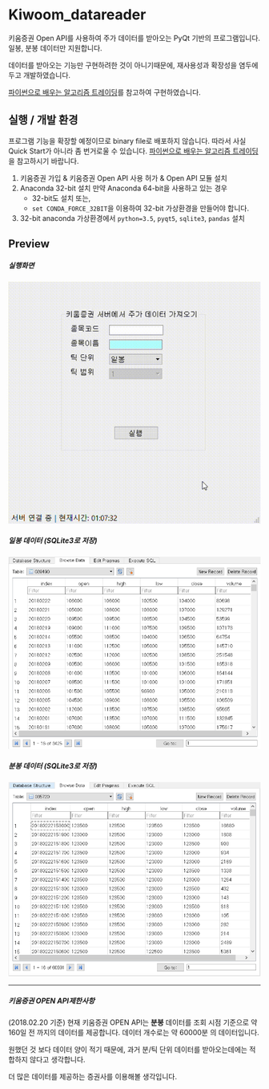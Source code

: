 # Kiwoom_datareader
키움증권 Open API를 사용하여 주가 데이터를 받아오는 PyQt 기반의 프로그램입니다.
일봉, 분봉 데이터만 지원합니다.

데이터를 받아오는 기능만 구현하려한 것이 아니기때문에, 재사용성과 확장성을 염두에 두고 개발하였습니다.

[파이썬으로 배우는 알고리즘 트레이딩]를 참고하여 구현하였습니다.

[파이썬으로 배우는 알고리즘 트레이딩]:https://wikidocs.net/book/110

## 실행 / 개발 환경
프로그램 기능을 확장할 예정이므로 binary file로 배포하지 않습니다.
따라서 사실 Quick Start가 아니라 좀 번거로울 수 있습니다.
[파이썬으로 배우는 알고리즘 트레이딩]을 참고하시기 바랍니다.

1. 키움증권 가입 & 키움증권 Open API 사용 허가 & Open API 모듈 설치
2. Anaconda 32-bit 설치
	만약 Anaconda 64-bit을 사용하고 있는 경우
    - 32-bit도 설치 또는,
    - `set CONDA_FORCE_32BIT`을 이용하여 32-bit 가상환경을 만들어야 합니다.
3. 32-bit anaconda 가상환경에서 `python=3.5`, `pyqt5`, `sqlite3`, `pandas` 설치
    


## Preview
##### 실행화면
![mainwindow](./sample_img/mainwindow.gif)
##### 일봉 데이터 (SQLite3로 저장)
![daily](./sample_img/daily.PNG)
##### 분봉 데이터 (SQLite3로 저장)
![minute](./sample_img/minute.PNG)

---

##### *키움증권 OPEN API제한사항*
(2018.02.20 기준)
현재 키움증권 OPEN API는 **분봉** 데이터를 조회 시점 기준으로 약 160일 전 까지의 데이터를 제공합니다.
데이터 개수로는 약 60000분 의 데이터입니다.

원했던 것 보다 데이터 양이 적기 때문에, 과거 분/틱 단위 데이터를 받아오는데에는 적합하지 않다고 생각합니다.

더 많은 데이터를 제공하는 증권사를 이용해볼 생각입니다.


